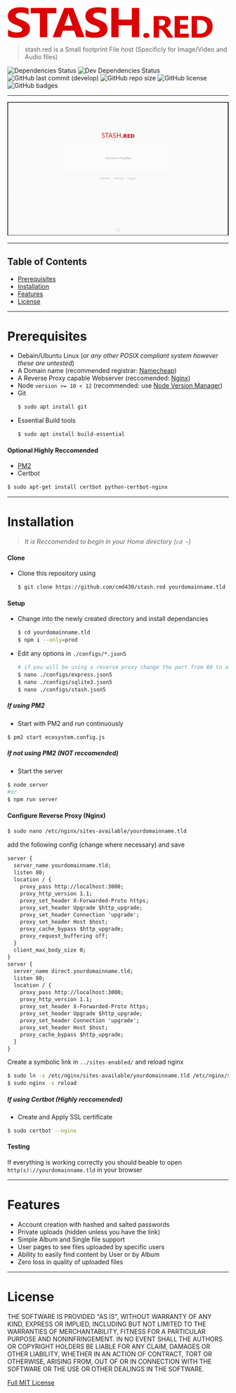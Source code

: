 ![](./img/logo.png)
> stash.red is a Small footprint File host (Specificly for Image/Video and Audio files)

![Dependencies Status](https://img.shields.io/david/cmd430/stash.red.svg?style=flat-square)
![Dev Dependencies Status](https://img.shields.io/david/dev/cmd430/stash.red.svg?style=flat-square)
![GitHub last commit (develop)](https://img.shields.io/github/last-commit/cmd430/stash.red/develop?style=flat-square)
![GitHub repo size](https://img.shields.io/github/repo-size/cmd430/stash.red?style=flat-square)
![GitHub license](https://img.shields.io/badge/license-MIT-blue?style=flat-square)
![GitHub badges](https://img.shields.io/badge/badges-yes-ff69b4?style=flat-square)

---

![](./img/stash.red.gif) 

---

## Table of Contents
- [Prerequisites](#prerequisites)
- [Installation](#installation)
- [Features](#features)
- [License](#license)

---

# Prerequisites
- Debain/Ubuntu Linux (*or any other POSIX compliant system however these are untested*)
- A Domain name (recommended registrar: [Namecheap](https://www.namecheap.com/))
- A Reverse Proxy capable Webserver (reccomended: [Nginx](https://www.nginx.com/))
- Node `version >= 10 < 12` (recommended: use [Node Version Manager](https://github.com/nvm-sh/nvm#installation-and-update))
- Git 
  ```bash
  $ sudo apt install git
  ```
- Essential Build tools 
  ```bash
  $ sudo apt install build-essential
  ```

#### Optional Highly Reccomended
- [PM2](https://pm2.keymetrics.io/)
- Certbot
```bash
$ sudo apt-get install certbot python-certbot-nginx
```

---

# Installation
> *It is Reccomended to begin in your Home directory (`cd ~`)*

#### Clone
- Clone this repository using 
  ```bash
  $ git clone https://github.com/cmd430/stash.red yourdomainname.tld
  ```

#### Setup
- Change into the newly created directory and install dependancies
  ```bash
  $ cd yourdomainname.tld
  $ npm i --only=prod
  ```
- Edit any options in `./configs/*.json5`
  ```bash
  # if you will be using a reverse proxy change the port from 80 to another free port i.e 3000
  $ nano ./configs/express.json5 
  $ nano ./configs/sqlite3.json5
  $ nano ./configs/stash.json5
  ```

##### If using PM2
- Start with PM2 and run continuously
```bash
$ pm2 start ecosystem.config.js
```

##### If *not* using PM2 (**NOT** reccomended)
- Start the server
```bash
$ node server
#or 
$ npm run server
```

#### Configure Reverse Proxy (Nginx)
```bash
$ sudo nano /etc/nginx/sites-available/yourdomainname.tld
```
add the following config (change where necessary) and save
```nginx
server {
  server_name yourdomainname.tld;
  listen 80;
  location / {
    proxy_pass http://localhost:3000;
    proxy_http_version 1.1;
    proxy_set_header X-Forwarded-Proto https;
    proxy_set_header Upgrade $http_upgrade;
    proxy_set_header Connection 'upgrade';
    proxy_set_header Host $host;
    proxy_cache_bypass $http_upgrade;
    proxy_request_buffering off;
  }
  client_max_body_size 0;
}
server {
  server_name direct.yourdomainname.tld;
  listen 80;
  location / {
    proxy_pass http://localhost:3000;
    proxy_http_version 1.1;
    proxy_set_header X-Forwarded-Proto https;
    proxy_set_header Upgrade $http_upgrade;
    proxy_set_header Connection 'upgrade';
    proxy_set_header Host $host;
    proxy_cache_bypass $http_upgrade;
  }  
}
```
Create a symbolic link in `../sites-enabled/` and reload nginx
```bash
$ sudo ln -s /etc/nginx/sites-available/yourdomainname.tld /etc/nginx/sites-enabled/yourdomainname.tld
$ sudo nginx -s reload
```
##### If using Certbot (**Highly** reccomended)
- Create and Apply SSL certificate
```bash
$ sudo certbot --nginx
```

#### Testing
If everything is working correctly you should beable to open `http(s)://yourdomainname.tld` in your browser

---

# Features
- Account creation with hashed and salted passwords
- Private uploads (hidden unless you have the link)
- Simple Album and Single file support
- User pages to see files uploaded by specific users
- Ability to easily find content by User or by Album
- Zero loss in quality of uploaded files

---

# License
THE SOFTWARE IS PROVIDED "AS IS", WITHOUT WARRANTY OF ANY KIND, EXPRESS OR IMPLIED, INCLUDING BUT NOT LIMITED TO THE WARRANTIES OF MERCHANTABILITY, FITNESS FOR A PARTICULAR PURPOSE AND NONINFRINGEMENT. IN NO EVENT SHALL THE AUTHORS OR COPYRIGHT HOLDERS BE LIABLE FOR ANY CLAIM, DAMAGES OR OTHER LIABILITY, WHETHER IN AN ACTION OF CONTRACT, TORT OR OTHERWISE, ARISING FROM, OUT OF OR IN CONNECTION WITH THE SOFTWARE OR THE USE OR OTHER DEALINGS IN THE SOFTWARE.

[Full MIT License](LICENSE.md)